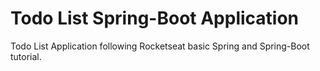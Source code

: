 # Todo List Spring-Boot Application

Todo List Application following Rocketseat basic Spring and Spring-Boot tutorial. 
